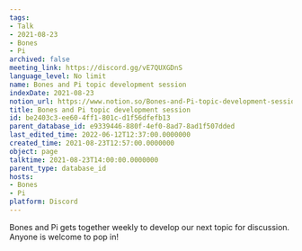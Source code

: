 ```yaml
---
tags:
- Talk
- 2021-08-23
- Bones
- Pi
archived: false
meeting_link: https://discord.gg/vE7QUXGDnS
language_level: No limit
name: Bones and Pi topic development session
indexDate: 2021-08-23
notion_url: https://www.notion.so/Bones-and-Pi-topic-development-session-be2403c3ee604ff1801cd1f56dfefb13
title: Bones and Pi topic development session
id: be2403c3-ee60-4ff1-801c-d1f56dfefb13
parent_database_id: e9339446-880f-4ef0-8ad7-8ad1f507dded
last_edited_time: 2022-06-12T12:37:00.0000000
created_time: 2021-08-23T12:57:00.0000000
object: page
talktime: 2021-08-23T14:00:00.0000000
parent_type: database_id
hosts:
- Bones
- Pi
platform: Discord
---
```


Bones and Pi gets together weekly to develop our next topic for discussion.
Anyone is welcome to pop in!










